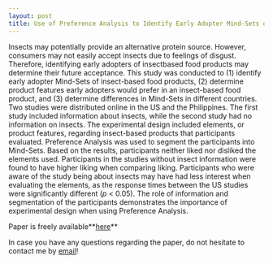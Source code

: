 ```yaml
---
layout: post
title: Use of Preference Analysis to Identify Early Adopter Mind-Sets of Insect-Based Food Products
---
```


Insects may potentially provide an alternative protein source. However, consumers may not easily accept insects due to 
feelings of disgust. Therefore, identifying early adopters of insectbased food products may determine their future acceptance. 
This study was conducted to (1) identify early adopter Mind-Sets of insect-based food products, (2) determine product features 
early adopters would prefer in an insect-based food product, and (3) determine differences in Mind-Sets in different countries. 
Two studies were distributed online in the US and the Philippines. The first study included information about insects, 
while the second study had no information on insects. The experimental design included elements, or product features, 
regarding insect-based products that participants evaluated. Preference Analysis was used to segment the participants into Mind-Sets. 
Based on the results, participants neither liked nor disliked the elements used. Participants in the studies 
without insect information were found to have higher liking when comparing liking. Participants who were aware of the study 
being about insects may have had less interest when evaluating the elements, as the response times between the US studies were 
significantly different (*p* < 0.05). The role of information and segmentation of the participants demonstrates the importance of 
experimental design when using Preference Analysis.	

Paper is freely available**[here](https://www.mdpi.com/2071-1050/14/3/1435)**

In case you have any questions regarding the paper, do not hesitate to contact me by [email](mailto:gereattilaphd@gmail.com)!